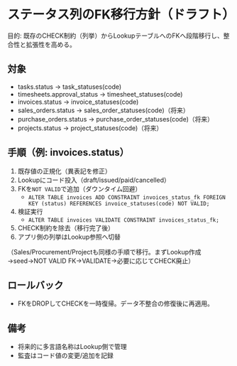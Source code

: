 # ステータス列のFK移行方針（ドラフト）

目的: 既存のCHECK制約（列挙）からLookupテーブルへのFKへ段階移行し、整合性と拡張性を高める。

## 対象
- tasks.status → task_statuses(code)
- timesheets.approval_status → timesheet_statuses(code)
- invoices.status → invoice_statuses(code)
 - sales_orders.status → sales_order_statuses(code)（将来）
 - purchase_orders.status → purchase_order_statuses(code)（将来）
 - projects.status → project_statuses(code)（将来）

## 手順（例: invoices.status）
1. 既存値の正規化（異表記を修正）
2. Lookupにコード投入（draft/issued/paid/cancelled）
3. FKを`NOT VALID`で追加（ダウンタイム回避）
   - `ALTER TABLE invoices ADD CONSTRAINT invoices_status_fk FOREIGN KEY (status) REFERENCES invoice_statuses(code) NOT VALID;`
4. 検証実行
   - `ALTER TABLE invoices VALIDATE CONSTRAINT invoices_status_fk;`
5. CHECK制約を除去（移行完了後）
6. アプリ側の列挙はLookup参照へ切替

（Sales/Procurement/Projectも同様の手順で移行。まずLookup作成→seed→NOT VALID FK→VALIDATE→必要に応じてCHECK廃止）

## ロールバック
- FKをDROPしてCHECKを一時復帰。データ不整合の修復後に再適用。

## 備考
- 将来的に多言語名称はLookup側で管理
- 監査はコード値の変更/追加を記録
